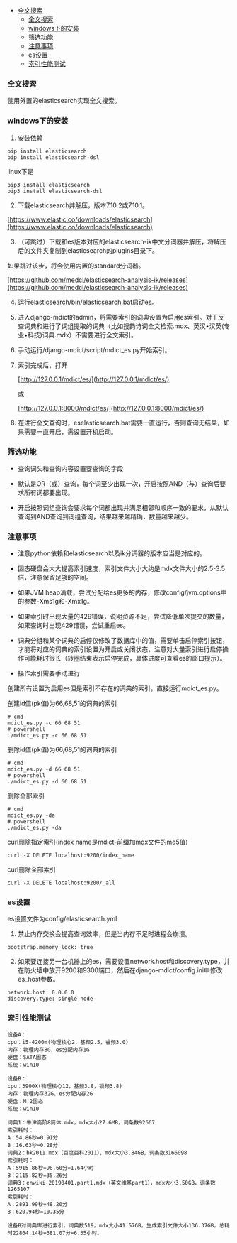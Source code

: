 - [全文搜索](#全文搜索)
  * [全文搜索](#全文搜索)
  * [windows下的安装](#windows下的安装)
  * [筛选功能](#筛选功能)
  * [注意事项](#注意事项)
  * [es设置](#es设置)
  * [索引性能测试](#索引性能测试)

### 全文搜索

使用外置的elasticsearch实现全文搜索。

### windows下的安装

1. 安装依赖

```
pip install elasticsearch
pip install elasticsearch-dsl
```

linux下是

```
pip3 install elasticsearch
pip3 install elasticsearch-dsl
```

2. 下载elasticsearch并解压，版本7.10.2或7.10.1。

[https://www.elastic.co/downloads/elasticsearch](https://www.elastic.co/downloads/elasticsearch)

3. （可跳过）下载和es版本对应的elasticsearch-ik中文分词器并解压，将解压后的文件夹复制到elasticsearch的plugins目录下。

如果跳过该步，将会使用内置的standard分词器。

[https://github.com/medcl/elasticsearch-analysis-ik/releases](https://github.com/medcl/elasticsearch-analysis-ik/releases)

4. 运行elasticsearch/bin/elasticsearch.bat启动es。

5. 进入django-mdict的admin，将需要索引的词典设置为启用es索引。对于反查词典和进行了词组提取的词典（比如搜韵诗词全文检索.mdx、英汉•汉英(专业•科技)词典.mdx）不需要进行全文索引。

6. 手动运行/django-mdict/script/mdict_es.py开始索引。

7. 索引完成后，打开
   
   [http://127.0.0.1/mdict/es/](http://127.0.0.1/mdict/es/)
   
   或

   [http://127.0.0.1:8000/mdict/es/](http://127.0.0.1:8000/mdict/es/)

8. 在进行全文查询时，eselasticsearch.bat需要一直运行，否则查询无结果，如果需要一直开启，需设置开机启动。

### 筛选功能

* 查询词头和查询内容设置要查询的字段

* 默认是OR（或）查询，每个词至少出现一次，开启按照AND（与）查询后要求所有词都要出现。

* 开启按照词组查询会要求每个词都出现并满足相邻和顺序一致的要求，从默认查询到AND查询到词组查询，结果越来越精确，数量越来越少。

### 注意事项

* 注意python依赖和elasticsearch以及ik分词器的版本应当是对应的。

* 固态硬盘会大大提高索引速度，索引文件大小大约是mdx文件大小的2.5-3.5倍，注意保留足够的空间。

* 如果JVM heap满载，尝试分配给es更多的内存，修改config/jvm.options中的参数-Xms1g和-Xmx1g。

* 如果索引时出现大量的429错误，说明资源不足，尝试降低单次提交的数量，如果查询时出现429错误，尝试重启es。

* 词典分组和某个词典的启停仅修改了数据库中的值，需要单击启停索引按钮，才能将对应的词典的索引设置为开启或关闭状态，注意对大量索引进行启停操作可能耗时很长（转圈结束表示启停完成，具体进度可查看es的窗口提示）。

* 操作索引需要手动进行

创建所有设置为启用es但是索引不存在的词典的索引，直接运行mdict_es.py。

创建id值(pk值)为66,68,51的词典的索引

```
# cmd
mdict_es.py -c 66 68 51
# powershell
./mdict_es.py -c 66 68 51
```

删除id值(pk值)为66,68,51的词典的索引

```
# cmd
mdict_es.py -d 66 68 51
# powershell
./mdict_es.py -d 66 68 51
```

删除全部索引

```
# cmd
mdict_es.py -da
# powershell
./mdict_es.py -da
```

curl删除指定索引(index name是mdict-前缀加mdx文件的md5值)

```
curl -X DELETE localhost:9200/index_name 
```
  
curl删除全部索引

```
curl -X DELETE localhost:9200/_all 
```

### es设置

es设置文件为config/elasticsearch.yml

1. 禁止内存交换会提高查询效率，但是当内存不足时进程会崩溃。

```
bootstrap.memory_lock: true
```

2. 如果要连接另一台机器上的es，需要设置network.host和discovery.type，并在防火墙中放开9200和9300端口，然后在django-mdict/config.ini中修改es_host参数。

```
network.host: 0.0.0.0
discovery.type: single-node
```

### 索引性能测试

```
设备A：
cpu：i5-4200m(物理核心2，基频2.5，睿频3.0)
内存：物理内存8G，es分配内存1G
硬盘：SATA固态
系统：win10

设备B：
cpu：3900X(物理核心12，基频3.8，锁频3.8)
内存：物理内存32G，es分配内存2G
硬盘：M.2固态
系统：win10

词典1：牛津高阶8简体.mdx，mdx大小27.6MB，词条数92667
索引耗时：
A：54.86秒=0.91分
B：16.63秒=0.28分
词典2：bk2011.mdx（百度百科2011），mdx大小3.84GB，词条数3166098
索引耗时：
A：5915.86秒=98.60分=1.64小时
B：2115.82秒=35.26分
词典3：enwiki-20190401.part1.mdx（英文维基part1），mdx大小3.50GB，词条数1265107
索引耗时：
A：2891.99秒=48.20分
B：620.94秒=10.35分

设备B对词典库进行索引，词典数519，mdx大小41.57GB，生成索引文件大小136.37GB，总耗时22864.14秒=381.07分=6.35小时。
```
